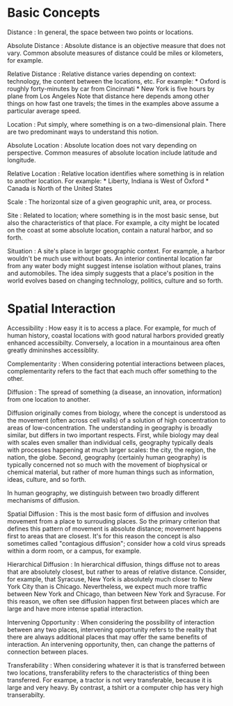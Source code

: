 # Basic Concepts

Distance
: In general, the space between two points or locations.

Absolute Distance
: Absolute distance is an objective measure that does not vary. Common 
  absolute measures of distance could be miles or kilometers, for example.

Relative Distance
: Relative distance varies depending on context: technology,
  the content between the locations, etc. For example:
    * Oxford is roughly forty-minutes by car from Cincinnati
    * New York is five hours by plane from Los Angeles
  Note that distance here depends among other things on how fast one
  travels; the times in the examples above assume a particular average speed.

Location
: Put simply, where something is on a two-dimensional plain. There
  are two predominant ways to understand this notion.

Absolute Location
: Absolute location does not vary depending on perspective. Common
  measures of absolute location include latitude and longitude.

Relative Location
: Relative location identifies where something is in relation to
  another location. For example:
    * Liberty, Indiana is West of Oxford
    * Canada is North of the United States

Scale
: The horizontal size of a given geographic unit, area, or process.

Site
: Related to location; where something is in the most basic sense, but
  also the characteristics of that place. For example, a city might be
  located on the coast at some absolute location, contain a natural
  harbor, and so forth.

Situation 
: A site's place in larger geographic context. For example,
a harbor wouldn't be much use without boats. An interior continental
location far from any water body might suggest intense isolation
without planes, trains and automobiles. The idea simply suggests that
a place's position in the world evolves based on changing technology,
politics, culture and so forth.

# Spatial Interaction

Accessibility 
: How easy it is to access a place. For example, for
much of human history, coastal locations with good natural harbors
provided greatly enhanced accessibilty. Conversely, a location in a
mountainous area often greatly dmininshes accessiblity.

Complementarity 
: When considering potential interactions between
places, complementarity refers to the fact that each much offer
something to the other.

Diffusion 
: The spread of something (a disease, an innovation,
information) from one location to another.

Diffusion originally comes from biology, where the concept is
understood as the movement (often across cell walls) of a solution of
high concentration to areas of low-concentration. The understanding in
geography is broadly similar, but differs in two important
respects. First, while biology may deal with scales even smaller than
individual cells, geography typically deals with processes happening
at much larger scales: the city, the region, the nation, the
globe. Second, geography (certainly human geography) is typically
concerned not so much with the movement of biophysical or chemical
material, but rather of more human things such as information, ideas,
culture, and so forth.

In human geography, we distinguish between two broadly different
mechanisms of diffusion.

Spatial Diffusion
: This is the most basic form of diffusion and involves movement from a
place to surrouding places. So the primary criterion that defines this
pattern of movement is absolute distance; movement happens first to
areas that are closest. It's for this reason the concept is also
sometimes called "contagious diffusion"; consider how a cold virus
spreads within a dorm room, or a campus, for example.

Hierarchical Diffusion
: In hierarchical diffusion, things diffuse not to areas that are
absolutely closest, but rather to areas of relative
distance. Consider, for example, that Syracuse, New York is absolutely
much closer to New York City than is Chicago. Nevertheless, we expect
much more traffic between New York and Chicago, than between New York
and Syracuse. For this reason, we often see diffusion happen first
between places which are large and have more intense spatial
interaction.

Intervening Opportunity
: When considering the possibility of interaction between any two
places, intervening opportunity refers to the reality that there are
always additional places that may offer the same benefits of
interaction. An intervening opportunity, then, can change the patterns
of connection between places.

Transferability 
: When considering whatever it is that is transferred
between two locations, transferability refers to the characteristics
of thing been transferred. For exampe, a tractor is not very
transferable, because it is large and very heavy. By contrast, a
tshirt or a computer chip has very high transerabilty.

